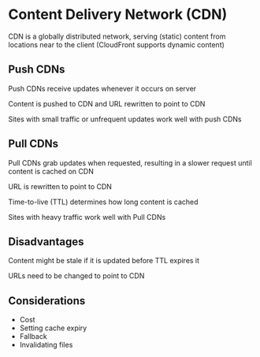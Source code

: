 # Content Delivery Network (CDN)

CDN is a globally distributed network, serving (static) content from locations near to the client (CloudFront supports dynamic content)

## Push CDNs

Push CDNs receive updates whenever it occurs on server

Content is pushed to CDN and URL rewritten to point to CDN

Sites with small traffic or unfrequent updates work well with push CDNs

## Pull CDNs

Pull CDNs grab updates when requested, resulting in a slower request until content is cached on CDN

URL is rewritten to point to CDN

Time-to-live (TTL) determines how long content is cached

Sites with heavy traffic work well with Pull CDNs

## Disadvantages

Content might be stale if it is updated before TTL expires it

URLs need to be changed to point to CDN

## Considerations

-   Cost
-   Setting cache expiry
-   Fallback
-   Invalidating files

